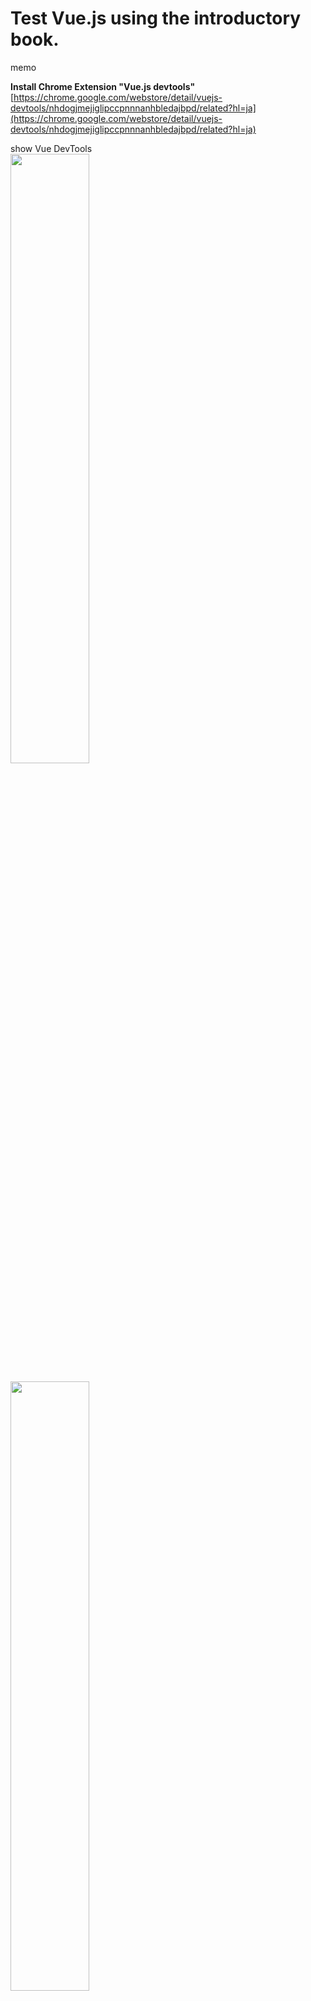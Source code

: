 # Test Vue.js using the introductory book.

memo  

**Install Chrome Extension "Vue.js devtools"**  
[https://chrome.google.com/webstore/detail/vuejs-devtools/nhdogjmejiglipccpnnnanhbledajbpd/related?hl=ja](https://chrome.google.com/webstore/detail/vuejs-devtools/nhdogjmejiglipccpnnnanhbledajbpd/related?hl=ja)  


show Vue DevTools  
<img src="https://evofan.github.io/test_vue_easy_sample/screenshot/pic_use_vue_devtools.jpg" width="50%">  

<img src="https://evofan.github.io/test_vue_easy_sample/screenshot/pic_use_vue_devtools2.jpg" width="50%">  

<img src="https://evofan.github.io/test_vue_easy_sample/screenshot/pic_viewer1.jpg" width="50%">  

reference  

**たった1日で基本が身に付く！Vue.js 超入門**  
[https://www.amazon.co.jp/dp/B089LDYFV1/](https://www.amazon.co.jp/dp/B089LDYFV1/)  

**chromeのdevtoolsに[Vue]のタブが表示されない時の対処法**  
[https://www.proglad.tokyo/2019/05/chromedevtoolsvue.html](https://www.proglad.tokyo/2019/05/chromedevtoolsvue.html)  
>Devtools inspection is not available because it's in production mode or explicitly disabled by the author.  

**Vue 2 Snippets - Visual Studio Marketplace**  
[https://marketplace.visualstudio.com/items?itemName=hollowtree.vue-snippets](https://marketplace.visualstudio.com/items?itemName=hollowtree.vue-snippets)  
>This extension adds Vue 2 Code Snippets into Visual Studio Code.  

